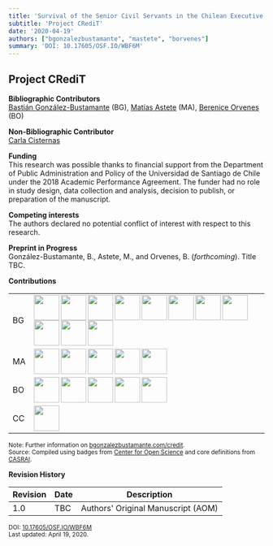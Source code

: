 ```yaml
---
title: 'Survival of the Senior Civil Servants in the Chilean Executive Branch'
subtitle: 'Project CRediT'
date: '2020-04-19'
authors: ["bgonzalezbustamante", "mastete", "borvenes"]
summary: 'DOI: 10.17605/OSF.IO/WBF6M'
---
```


## Project CRediT

**Bibliographic Contributors** <br />
[Bastián González-Bustamante](../../) (BG), [Matías Astete](../../authors/mastete) (MA), [Berenice Orvenes](../../authors/borvenes) (BO)

**Non-Bibliographic Contributor** <br />
[Carla Cisternas](../../authors/ccisternas)

**Funding** <br />
This research was possible thanks to financial support from the Department of Public Administration and Policy of the Universidad de Santiago de Chile under the 2018 Academic Performance Agreement. The funder had no role in study design, data collection and analysis, decision to publish, or preparation of the manuscript.

**Competing interests** <br />
The authors declared no potential conflict of interest with respect to this research.

**Preprint in Progress** <br />
González-Bustamante, B., Astete, M., and Orvenes, B. (*forthcoming*). Title TBC. <br />

**Contributions** 

| | |
|---|---|
| BG | [<img src="../conceptualization.png" align="left" width="50" />](../conceptualization.png) [<img src="../formal_analysis.png" align="left" width="50" />](../formal_analysis.png) [<img src="../funding_acquisition.png" align="left" width="50" />](../funding_acquisition.png) [<img src="../methodology.png" align="left" width="50" />](../methodology.png) [<img src="../project_administration.png" align="left" width="50" />](../project_administration.png) [<img src="../resources.png" align="left" width="50" />](../resources.png) [<img src="../computation.png" align="left" width="50" />](../computation.png) [<img src="../supervision.png" align="left" width="50" />](../supervision.png) [<img src="../data_visualization.png" align="left" width="50" />](../data_visualization.png) [<img src="../writing_initial_draft.png" align="left" width="50" />](../writing_initial_draft.png) [<img src="../writing_review.png" align="left" width="50" />](../writing_review.png) |
| MA | [<img src="../data_curation.png" align="left" width="50" />](../data_curation.png) [<img src="../investigation.png" align="left" width="50" />](../investigation.png) [<img src="../resources.png" align="left" width="50" />](../resources.png) [<img src="../writing_initial_draft.png" align="left" width="50" />](../writing_initial_draft.png) [<img src="../writing_review.png" align="left" width="50" />](../writing_review.png) |
| BO | [<img src="../data_curation.png" align="left" width="50" />](../data_curation.png) [<img src="../investigation.png" align="left" width="50" />](../investigation.png) [<img src="../resources.png" align="left" width="50" />](../resources.png) [<img src="../writing_initial_draft.png" align="left" width="50" />](../writing_initial_draft.png) [<img src="../writing_review.png" align="left" width="50" />](../writing_review.png) |
| CC | [<img src="../testing.png" align="left" width="50" />](../testing.png) |

<small>Note: Further information on [bgonzalezbustamante.com/credit](../).</small><br />
<small>Source: Compiled using badges from [Center for Open Science](https://github.com/CenterForOpenScience/open_research_badges) and core definitions from [CASRAI](https://casrai.org/credit/).</small><br />

**Revision History**

| Revision | Date | Description |
|---|---|---|
| 1.0 | TBC | Authors' Original Manuscript (AOM) |

<small>DOI: [10.17605/OSF.IO/WBF6M](http://doi.org/10.17605/OSF.IO/WBF6M)</small><br />
<small>Last updated: April 19, 2020.</small>
